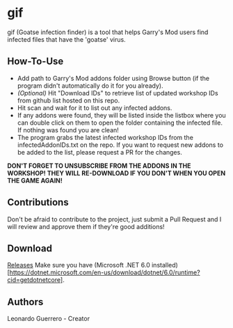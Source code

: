 # gif
gif (Goatse infection finder) is a tool that helps Garry's Mod users find infected files that have the 'goatse' virus.

## How-To-Use
* Add path to Garry's Mod addons folder using Browse button (if the program didn't automatically do it for you already).
* _(Optional)_ Hit "Download IDs" to retrieve list of updated workshop IDs from github list hosted on this repo.
* Hit scan and wait for it to list out any infected addons.
* If any addons were found, they will be listed inside the listbox where you can double click on them to open the folder containing the infected file. If nothing was found you are clean!
* The program grabs the latest infected workshop IDs from the infectedAddonIDs.txt on the repo. If you want to request new addons to be added to the list, please request a PR for the changes.

__DON'T FORGET TO UNSUBSCRIBE FROM THE ADDONS IN THE WORKSHOP! THEY WILL RE-DOWNLOAD IF YOU DON'T WHEN YOU OPEN THE GAME AGAIN!__
        
## Contributions
Don't be afraid to contribute to the project, just submit a Pull Request and I will review and approve them if they're good additions!

## Download
[Releases](https://github.com/LGuerrero13/gif/releases/tag/Release)
Make sure you have (Microsoft .NET 6.0 installed)[https://dotnet.microsoft.com/en-us/download/dotnet/6.0/runtime?cid=getdotnetcore].
## Authors
Leonardo Guerrero - Creator
